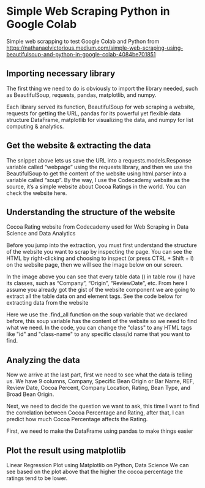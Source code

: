 # Simple Web Scraping Python in Google Colab

Simple web scrapping to test Google Colab and Python from https://nathanaelvictorious.medium.com/simple-web-scraping-using-beautifulsoup-and-python-in-google-colab-4084be701851

## Importing necessary library

The first thing we need to do is obviously to import the library needed, such as BeautifulSoup, requests, pandas, matplotlib, and numpy.

Each library served its function, BeautifulSoup for web scraping a website, requests for getting the URL, pandas for its powerful yet flexible data structure DataFrame, matplotlib for visualizing the data, and numpy for list computing & analytics.

## Get the website & extracting the data

The snippet above lets us save the URL into a requests.models.Response variable called “webpage” using the requests library, and then we use the BeautifulSoup to get the content of the website using html.parser into a variable called “soup”. By the way, I use the Codecademy website as the source, it’s a simple website about Cocoa Ratings in the world. You can check the website here.

## Understanding the structure of the website
Cocoa Rating website from Codecademy used for Web Scraping in Data Science and Data Analytics

Before you jump into the extraction, you must first understand the structure of the website you want to scrap by inspecting the page. You can see the HTML by right-clicking and choosing to inspect (or press CTRL + Shift + I) on the website page, then we will see the image below on our screen.

In the image above you can see that every table data (<td>) in table row (<tr>) have its classes, such as “Company”, “Origin”, “ReviewDate”, etc. From here I assume you already got the gist of the website component we are going to extract all the table data on <tr> and <td> element tags. See the code below for extracting data from the website

Here we use the .find_all function on the soup variable that we declared before, this soup variable has the content of the website so we need to find what we need. In the code, you can change the "class" to any HTML tags like "id" and "class-name" to any specific class/id name that you want to find.

## Analyzing the data
Now we arrive at the last part, first we need to see what the data is telling us. We have 9 columns, Company, Specific Bean Origin or Bar Name, REF, Review Date, Cocoa Percent, Company Location, Rating, Bean Type, and Broad Bean Origin.

Next, we need to decide the question we want to ask, this time I want to find the correlation between Cocoa Percentage and Rating, after that, I can predict how much Cocoa Percentage affects the Rating.

First, we need to make the DataFrame using pandas to make things easier

## Plot the result using matplotlib
Linear Regression Plot using Matplotlib on Python, Data Science
We can see based on the plot above that the higher the cocoa percentage the ratings tend to be lower.
